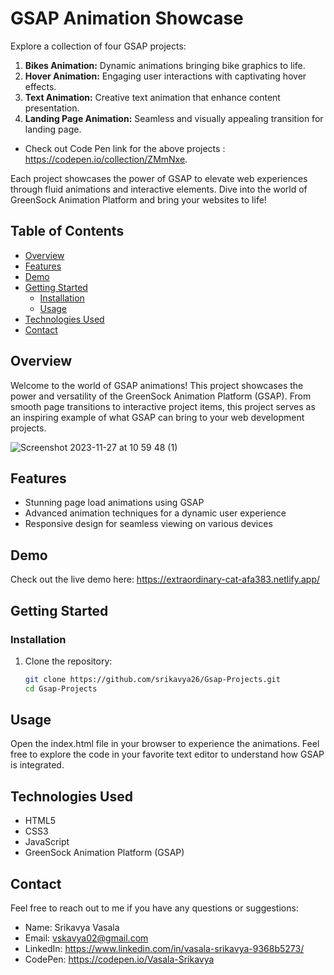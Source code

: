 # GSAP Animation Showcase

Explore a collection of four GSAP projects:

1. **Bikes Animation:** Dynamic animations bringing bike graphics to life.
2. **Hover Animation:** Engaging user interactions with captivating hover effects.
3. **Text Animation:** Creative text animation that enhance content presentation.
4. **Landing Page Animation:** Seamless and visually appealing transition for landing page.
- Check out Code Pen link for the above projects : https://codepen.io/collection/ZMmNxe.
  
Each project showcases the power of GSAP to elevate web experiences through fluid animations and interactive elements. Dive into the world of GreenSock Animation Platform and bring your websites to life!


## Table of Contents

- [Overview](#overview)
- [Features](#features)
- [Demo](#demo)
- [Getting Started](#getting-started)
  - [Installation](#installation)
  - [Usage](#usage)
- [Technologies Used](#technologies-used)
- [Contact](#contact)

## Overview

Welcome to the world of GSAP animations! This project showcases the power and versatility of the GreenSock Animation Platform (GSAP). From smooth page transitions to interactive project items, this project serves as an inspiring example of what GSAP can bring to your web development projects.

![Screenshot 2023-11-27 at 10 59 48 (1)](https://github.com/srikavya26/Gsap-Projects/assets/95865936/909b6616-668f-4192-b1e1-4bf8933afddd)



## Features

- Stunning page load animations using GSAP
- Advanced animation techniques for a dynamic user experience
- Responsive design for seamless viewing on various devices

## Demo

Check out the live demo here: https://extraordinary-cat-afa383.netlify.app/
## Getting Started

### Installation

1. Clone the repository:

   ```bash
   git clone https://github.com/srikavya26/Gsap-Projects.git
   cd Gsap-Projects

## Usage
Open the index.html file in your browser to experience the animations. Feel free to explore the code in your favorite text editor to understand how GSAP is integrated.

## Technologies Used
- HTML5
- CSS3
- JavaScript
- GreenSock Animation Platform (GSAP)

## Contact
Feel free to reach out to me if you have any questions or suggestions:

- Name: Srikavya Vasala
- Email: vskavya02@gmail.com
- LinkedIn: https://www.linkedin.com/in/vasala-srikavya-9368b5273/
- CodePen: https://codepen.io/Vasala-Srikavya



   

